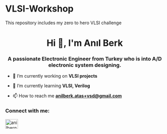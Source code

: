 # VLSI-Workshop
 This repository includes my zero to hero VLSI challenge

<h1 align="center">Hi 👋, I'm Anıl Berk</h1>
<h3 align="center">A passionate Electronic Engineer from Turkey who is into A/D electronic system designing.</h3>

- 🔭 I’m currently working on **VLSI projects**

- 🌱 I’m currently learning **VLSI, Verilog**

- 📫 How to reach me **anilberk.atas+vsd@gmail.com**

<h3 align="left">Connect with me:</h3>
<p align="left">
<a href="https://linkedin.com/in/anilberg" target="blank"><img align="center" src="https://raw.githubusercontent.com/rahuldkjain/github-profile-readme-generator/master/src/images/icons/Social/linked-in-alt.svg" alt="anilberg" height="30" width="40" /></a>
</p>